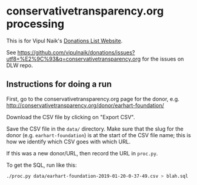 # conservativetransparency.org processing

This is for Vipul Naik's [Donations List Website](https://github.com/vipulnaik/donations).

See https://github.com/vipulnaik/donations/issues?utf8=%E2%9C%93&q=conservativetransparency.org for the issues on DLW repo.

## Instructions for doing a run

First, go to the conservativetransparency.org page for the donor, e.g. http://conservativetransparency.org/donor/earhart-foundation/

Download the CSV file by clicking on "Export CSV".

Save the CSV file in the `data/` directory. Make sure that the slug for the
donor (e.g. `earhart-foundation`) is at the start of the CSV file name; this is
how we identify which CSV goes with which URL.

If this was a new donor/URL, then record the URL in `proc.py`.

To get the SQL, run like this:

```bash
./proc.py data/earhart-foundation-2019-01-20-0-37-49.csv > blah.sql
```
